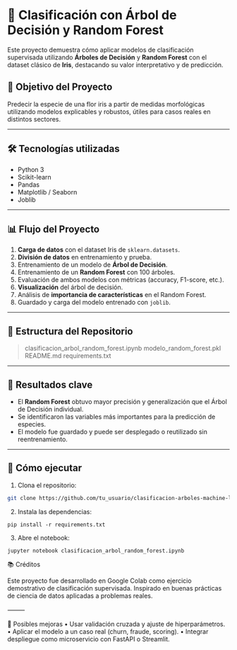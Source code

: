 # 🌳 Clasificación con Árbol de Decisión y Random Forest

Este proyecto demuestra cómo aplicar modelos de clasificación supervisada utilizando **Árboles de Decisión** y **Random Forest** con el dataset clásico de **Iris**, destacando su valor interpretativo y de predicción.

## 🎯 Objetivo del Proyecto

Predecir la especie de una flor iris a partir de medidas morfológicas utilizando modelos explicables y robustos, útiles para casos reales en distintos sectores.

---

## 🛠️ Tecnologías utilizadas

- Python 3
- Scikit-learn
- Pandas
- Matplotlib / Seaborn
- Joblib

---

## 📊 Flujo del Proyecto

1. **Carga de datos** con el dataset Iris de `sklearn.datasets`.
2. **División de datos** en entrenamiento y prueba.
3. Entrenamiento de un modelo de **Árbol de Decisión**.
4. Entrenamiento de un **Random Forest** con 100 árboles.
5. Evaluación de ambos modelos con métricas (accuracy, F1-score, etc.).
6. **Visualización** del árbol de decisión.
7. Análisis de **importancia de características** en el Random Forest.
8. Guardado y carga del modelo entrenado con `joblib`.

---

## 📁 Estructura del Repositorio
> clasificacion_arbol_random_forest.ipynb
> modelo_random_forest.pkl
> README.md
> requirements.txt

---

## 📌 Resultados clave

- El **Random Forest** obtuvo mayor precisión y generalización que el Árbol de Decisión individual.
- Se identificaron las variables más importantes para la predicción de especies.
- El modelo fue guardado y puede ser desplegado o reutilizado sin reentrenamiento.

---

## 🚀 Cómo ejecutar

1. Clona el repositorio:

```bash
git clone https://github.com/tu_usuario/clasificacion-arboles-machine-learning.git
```
2.	Instala las dependencias:
   ```
pip install -r requirements.txt
```
3.	Abre el notebook:
```
jupyter notebook clasificacion_arbol_random_forest.ipynb
```

📚 Créditos

Este proyecto fue desarrollado en Google Colab como ejercicio demostrativo de clasificación supervisada. Inspirado en buenas prácticas de ciencia de datos aplicadas a problemas reales.

⸻

🔄 Posibles mejoras
	•	Usar validación cruzada y ajuste de hiperparámetros.
	•	Aplicar el modelo a un caso real (churn, fraude, scoring).
	•	Integrar despliegue como microservicio con FastAPI o Streamlit.
